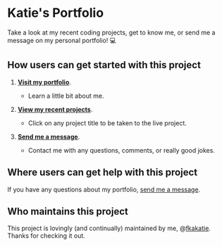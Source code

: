 # Katie's Portfolio #

Take a look at my recent coding projects, get to know me, or send me a message on my personal portfolio! :computer:

## How users can get started with this project ## 

1. **[Visit my portfolio](https://fkakatie.github.io)**.
    - Learn a little bit about me.

2. **[View my recent projects](https://fkakatie.github.io/portfolio)**.
    - Click on any project title to be taken to the live project. 

3. **[Send me a message](https://fkakatie.github.io/contact)**.
    - Contact me with any questions, comments, or really good jokes.

## Where users can get help with this project ##

If you have any questions about my portfolio, [send me a message](https://fkakatie.github.io/contact).

## Who maintains this project ## 

This project is lovingly (and continually) maintained by me, @[fkakatie](https://github.com/fkakatie). Thanks for checking it out.
